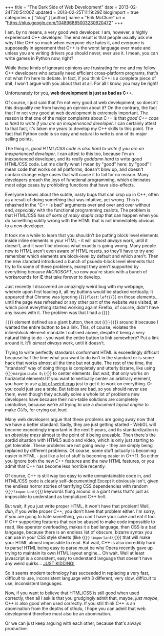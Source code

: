 +++
title = "The Dark Side of Web Development"
date = 2013-02-24T20:54:00Z
updated = 2013-02-25T11:19:29Z
blogimport = true 
categories = [ "blog" ]
[author]
	name = "Erik McClure"
	uri = "https://plus.google.com/104896885003230920472"
+++

I am, by no means, a very good web developer. I am, however, a highly experienced C++ developer. The end result is that people usually ask me why I like C++ so much when everyone else hates it, and everyone is supposedly in agreement that C++ is the worst language ever made and unless you are writing drivers you should never, ever use it. I mean, you can write games in Python now, right?

While these kinds of ignorant opinions are frustrating for me and my fellow C++ developers who actually need efficient cross-platform programs, that's not what I'm here to debate. In fact, if you think C++ is a complete piece of shit, I won't argue with you about that at all. For all I know, you may be right!

Unfortunately for you, **web development is just as bad as C++**.

Of course, I just said that I'm not very good at web development, so doesn't this disqualify me from having an opinion about it? On the contrary, the fact that I'm not very good at web development is extremely important. The reason is that one of the major complaints about C++ is that *good C++ code is hard to write if you are an inexperienced developer*. I can certainly attest to that fact, it's taken me years to develop my C++ skills to this point. The fact that Python code is so easy and natural to write is one of its major selling points.

The thing is, *good HTML/CSS code is also hard to write if you are an inexperienced developer*. I can attest to this too, because I'm an inexperienced developer, and its *really goddamn hard* to write good HTML/CSS code. Let me clarify what I mean by "good" here: by "good" I mean code that works on all platforms, doesn't blow up, and doesn't contain strange edge cases that will cause it to fail for no reason. Many developers preach the joys of functional programming, which eliminates most edge cases by prohibiting functions that have side-effects.

Everyone knows about the subtle, nasty bugs that can crop up in C++, often as a result of doing something that was intuitive, yet wrong. This is rehashed in the "C++ is bad" arguments over and over and over without end, *especially* with the functional programming zealots. The problem is that HTML/CSS has *all sorts of really stupid crap* that can happen when you do something subtly wrong with the HTML that is not immediately obvious to a new developer.

It took me a while to learn that you shouldn't be putting block level elements inside inline elements in your HTML - it will *almost always* work, until it doesn't, and it won't be obvious what exactly is going wrong. Many people new to HTML aren't even aware of HTML resets, so they'll have to try and remember which elements are block-level by default and which aren't. Then the new standard introduced a bunch of psuedo-block level elements that try to fix some of these problems, except they aren't supported by everything because *MICROSOFT*, so now you're stuck with a bunch of workarounds for IE that take forever to develop.

Just recently I discovered an amazingly weird bug with my webpage, wherein upon first loading it, all my buttons would be stacked vertically. It appeared that Chrome was ignoring {{<code>}}float:left{{</code>}} on those elements... until the page was refreshed or any other part of the website was visited, at which point everything started working again! Firefox, of course, didn't have any issues with it. The problem was that I had a {{<code>}}<p>{{</code>}} element defined as a giant button, then put {{<code>}}<a href=""></a>{{</code>}} around it because I wanted the entire button to be a link. This, of course, violates the inline/block element mandate I outlined above, despite it being a very natural thing to do - you want the entire button to link somewhere? Put a link around it. It'll *almost always* work, until it doesn't.

Trying to write perfectly standards conformant HTML is exceedingly difficult because half the time what you want to do isn't in the standard or is some hack that works almost all the time but not quite. The rest of the time, the "standard" way of doing things is completely and utterly bizarre, like using {{<code>}}margin:auto 0;{{</code>}} to center elements. But wait, that only works on horizontal elements! If you want to vertically center an arbitrary element, you have to use [a lot of weird crap](http://www.jakpsatweb.cz/css/css-vertical-center-solution.html) just to get it to work on everything. Or you could just use a table. But tables are bad, so you should never use them, even though they actually solve a whole lot of problems new developers have because their non-table solutions are completely unintuitive, because we're all trying to use a *document layout engine* to make *GUIs*, for crying out loud.

Many web developers argue that these problems are going away now that we have a better standard. Sadly, they are just getting started - WebGL will become exceedingly important in the next 5 years, and its standardization is an *[absolute mess](http://codeflow.org/entries/2013/feb/22/how-to-write-portable-webgl/#why-portable)* almost to the point of it being unusable. Then there's the sordid situation with HTML5 audio and video, which is only just starting to get tolerable. These problems are not going away - they are simply being replaced by different problems. Of course, some stuff actually is becoming easier in HTML - just like a lot of stuff is becoming easier in C++11. So either you ignore both the new C++ features and the new HTML features, or you admit that C++ has become less horrible recently.

Of course, C++ is still way too easy to write unmaintainable code in, and HTML/CSS code is clearly self-documenting! Except it obviously isn't, given the endless horror stories of terrifying CSS dependencies with random {{<code>}}!important{{</code>}} keywords flung around in a giant mess that's just as impossible to understand as templatized C++ hell.

But wait, if you just write proper HTML, it won't have that problem! Well, *duh*, if you write proper C++, you don't have that problem either. I'm sorry, if you are going to hate something, you can't have your cake and eat it too. If C++ supporting features that can be abused to make code impossible to read, like operator overloading, makes it a bad language, then CSS is a bad language, because there is an endless list of obscure, bizarre syntax you can use in your CSS style sheets (like {{<code>}}!important{{</code>}}) that will make your HTML almost impossible to read. But wait, C++ is also incredibly hard to parse! HTML being easy to parse must be why Opera recently gave up trying to maintain its own HTML layout engine... Oh wait. Well at least javascript is a consistent, easy to understand language that doesn't have any weird quirks... [JUST KIDDING!](http://www.youtube.com/watch?v=_yZHbh396rc)

So it seems modern technology has succeeded in replacing a very fast, difficult to use, inconsistent language with 3 different, very slow, difficult to use, inconsistent languages.

Now, if you want to believe that HTML/CSS is still good when used correctly, then all I ask is that you grudgingly admit that, maybe, *just maybe*, C++ is also good when used correctly. If you still think C++ is an abomination from the depths of cthulu, I hope you can admit that web development therefore must also be an abomination.

Or we can just keep arguing with each other, because that's always productive.
